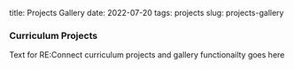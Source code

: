 title: Projects Gallery
date: 2022-07-20
tags: projects
slug: projects-gallery

### Curriculum Projects

Text for RE:Connect curriculum projects and gallery functionailty goes here